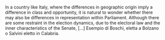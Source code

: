 In a country like Italy, where the differences in geographic origin imply a difference in class and opportunity, it is natural to wonder whether there may also be differences in representation within Parliament. Although there are some restraint in the election dynamics, due to the electoral law and the inner characteristics of the Senate, [...] Esempio di Boschi, eletta a Bolzano o Salvini eletto in Calabria.